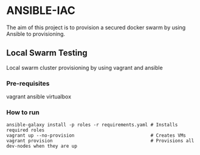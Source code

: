 # ANSIBLE-IAC
The aim of this project is to provision a secured docker swarm by using Ansible to provisioning.
 
## Local Swarm Testing

Local swarm cluster provisioning by using vagrant and ansible

### Pre-requisites

vagrant
ansible
virtualbox

### How to run 

```
ansible-galaxy install -p roles -r requirements.yaml # Installs required roles
vagrant up --no-provision                            # Creates VMs
vagrant provision                                    # Provisions all dev-nodes when they are up
```
